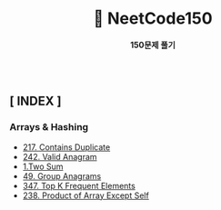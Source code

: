 <div align="center">

<h1> 🚀 <b>NeetCode150</b> </h1>

<b>150문제 풀기</b>

</div>

<br>
<br>

## **[ INDEX ]**
### **Arrays & Hashing**
- [217. Contains Duplicate](https://github.com/kellykang-tech/algorithm/blob/main/neetcode/src/main/java/arraysandhashing/ContainsDuplicate217.java)
- [242. Valid Anagram](https://github.com/kellykang-tech/algorithm/blob/main/neetcode/src/main/java/arraysandhashing/ValidAnagram242.java)
- [1.Two Sum](https://github.com/kellykang-tech/algorithm/blob/main/neetcode/src/main/java/arraysandhashing/TwoSum1.java)
- [49. Group Anagrams](https://github.com/kellykang-tech/algorithm/blob/main/neetcode/src/main/java/arraysandhashing/GroupAnagrams49.java)
- [347. Top K Frequent Elements](https://github.com/kellykang-tech/algorithm/blob/main/neetcode/src/main/java/arraysandhashing/TopKFrequentElements347.java)
- [238. Product of Array Except Self](https://github.com/kellykang-tech/algorithm/blob/main/neetcode/src/main/java/arraysandhashing/ProductOfArrayExceptSelf238.java)